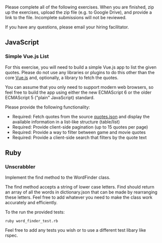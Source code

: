 Please complete all of the following exercises.  When you are finished, zip up the exercises, upload the zip file (e.g. to Google Drive), and provide a link to the file.  Incomplete submissions will not be reviewed.

If you have any questions, please email your hiring facilitator.

## JavaScript

### Simple Vue.js List

For this exercise, you will need to build a simple Vue.js app to list the
given quotes. Please do not use any libraries or plugins to do this other
than the core [Vue.js](https://vuejs.org/) and, optionally, a library to fetch
the quotes.

You can assume that you only need to support modern web browsers, so feel
free to build the app using either the new ECMAScript 6 or the older ECMAScript 5
("plain" JavaScript) standard.

Please provide the following functionality:

 * Required: Fetch quotes from the source [quotes.json](https://gist.githubusercontent.com/benchprep/dffc3bffa9704626aa8832a3b4de5b27/raw/quotes.json) and display the available information in a list-like structure (table/list)
 * Required: Provide client-side pagination (up to 15 quotes per page)
 * Required: Provide a way to filter between game and movie quotes
 * Required: Provide a client-side search that filters by the quote text

## Ruby

### Unscrabbler

Implement the find method to the WordFinder class.

The find method accepts a string of lower case letters. Find should return an array of all the words in dictionary.json that can be made by rearranging these letters. Feel free to add whatever you need to make the class work accurately and efficiently.

To the run the provided tests:

```
ruby word_finder_test.rb
```

Feel free to add any tests you wish or to use a different test libary like rspec.
